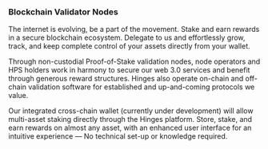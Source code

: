 

### Blockchain  Validator Nodes

The internet is evolving, be a part of the movement. Stake and earn rewards in a secure blockchain ecosystem. Delegate to us and effortlessly grow, track, and keep complete control of your assets directly from your wallet.

Through non-custodial Proof-of-Stake validation nodes, node operators and HPS holders work in harmony to secure our web 3.0 services and benefit through generous reward structures. Hinges also operate on-chain and off-chain validation software for established and up-and-coming protocols we value.

Our integrated cross-chain wallet (currently under development) will allow multi-asset staking directly through the Hinges platform. Store, stake, and earn rewards on almost any asset, with an enhanced user interface for an intuitive experience — No technical set-up or knowledge required.

